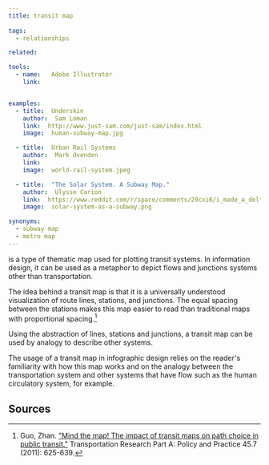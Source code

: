 ```yaml
---
title: transit map
  
tags:
  - relationships

related:

tools:
  - name:   Adobe Illustrator
    link:   


examples:
  - title:  Underskin
    author:  Sam Loman
    link:  http://www.just-sam.com/just-sam/index.html
    image:  human-subway-map.jpg

  - title:  Urban Rail Systems
    author:  Mark Ovenden
    link:  
    image:  world-rail-system.jpeg

  - title:  "The Solar System. A Subway Map."
    author:  Ulysse Carion
    link:  https://www.reddit.com/r/space/comments/29cxi6/i_made_a_deltav_subway_map_of_the_solar_system/
    image:  solar-system-as-a-subway.png

synonyms: 
  - subway map
  - metro map
---
```

is a type of thematic map used for plotting transit systems. In information design, it can be used as a metaphor to depict flows and junctions systems other than transportation.

<!--more-->
The idea behind a transit map is that it is a universally understood visualization of route lines, stations, and junctions. The equal spacing between the stations makes this map easier to read than traditional maps with proportional spacing.[^guo]

Using the abstraction of lines, stations and junctions, a transit map can be used by analogy to describe other systems.

The usage of a transit map in infographic design relies on the reader's familiarity with how this map works and on the analogy between the transportation system and other systems that have flow such as the human circulatory system, for example.

## Sources
[^guo]: Guo, Zhan. ["Mind the map! The impact of transit maps on path choice in public transit."](https://www.researchgate.net/publication/268003042_Mind_the_Map_The_Impact_of_Transit_Maps_on_Travel_Decisions_in_Public_Transit) Transportation Research Part A: Policy and Practice 45.7 (2011): 625-639.
